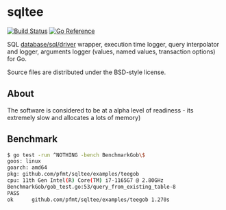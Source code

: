 # sqltee

[![Build Status](https://cloud.drone.io/api/badges/pfmt/sqltee/status.svg)](https://cloud.drone.io/pfmt/sqltee)
[![Go Reference](https://pkg.go.dev/badge/github.com/pfmt/sqltee.svg)](https://pkg.go.dev/github.com/pfmt/sqltee)

SQL [database/sql/driver][] wrapper, execution time logger,
query interpolator and logger, arguments logger (values, named values,
transaction options) for Go.

Source files are distributed under the BSD-style license.

[database/sql/driver]: https://golang.org/pkg/database/sql/driver

## About

The software is considered to be at a alpha level of readiness -
its extremely slow and allocates a lots of memory)

## Benchmark

```sh
$ go test -run ^NOTHING -bench BenchmarkGob\$
goos: linux
goarch: amd64
pkg: github.com/pfmt/sqltee/examples/teegob
cpu: 11th Gen Intel(R) Core(TM) i7-1165G7 @ 2.80GHz
BenchmarkGob/gob_test.go:53/query_from_existing_table-8                 2379        510046 ns/op
PASS
ok      github.com/pfmt/sqltee/examples/teegob 1.270s
```
